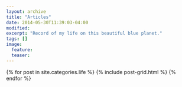```yaml
---
layout: archive
title: "Articles"
date: 2014-05-30T11:39:03-04:00
modified:
excerpt: "Record of my life on this beautiful blue planet."
tags: []
image:
  feature:
  teaser:
---
```


<div class="tiles">
{% for post in site.categories.life %}
  {% include post-grid.html %}
{% endfor %}
</div><!-- /.tiles -->
